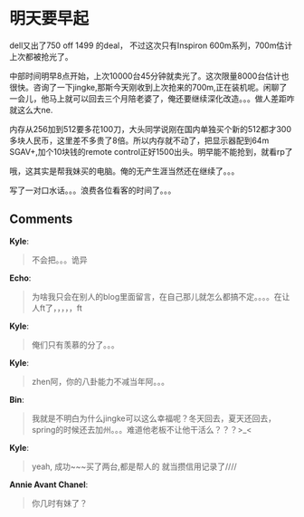 # 明天要早起

<div id="msgcns!9884D0A402622CB2!365" class="bvMsg">dell又出了750 off 1499 的deal， 不过这次只有Inspiron 600m系列，700m估计上次都被抢光了。<p>
中部时间明早8点开始，上次10000台45分钟就卖光了。这次限量8000台估计也很快。咨询了一下jingke,那斯今天刚收到上次抢来的700m,正在装机呢。闲聊了一会儿，他马上就可以回去三个月陪老婆了，俺还要继续深化改造。。。做人差距咋就这么大ne.<p>

内存从256加到512要多花100刀，大头同学说刚在国内单独买个新的512都才300多块人民币，这里差不多贵了8倍。所以内存就不动了，把显示器配到64m SGAV+,加个10块钱的remote control正好1500出头。明早能不能抢到，就看rp了
<p>
哦，这其实是帮我妹买的电脑。俺的无产生涯当然还在继续了。。。
<p>
写了一对口水话。。。浪费各位看客的时间了。。。</div>

## Comments

**Kyle**:
> 不会把。。。诡异

**Echo**:
> 为啥我只会在别人的blog里面留言，在自己那儿就怎么都搞不定。。。。在让人ft了，，，，，ft

**Kyle**:
> 俺们只有羡慕的分了。。。

**Kyle**:
> zhen阿，你的八卦能力不减当年阿。。。

**Bin**:
> 我就是不明白为什么jingke可以这么幸福呢？冬天回去，夏天还回去，spring的时候还去加州。。。难道他老板不让他干活么？？？&gt;_&lt;

**Kyle**:
> yeah, 成功~~~买了两台,都是帮人的 就当攒信用记录了////

**Annie Avant Chanel**:
> 你几时有妹了？

